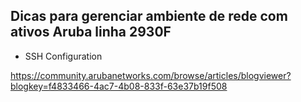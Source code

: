 ## Dicas para gerenciar ambiente de rede com ativos Aruba linha 2930F

- SSH Configuration 
          
https://community.arubanetworks.com/browse/articles/blogviewer?blogkey=f4833466-4ac7-4b08-833f-63e37b19f508
   
